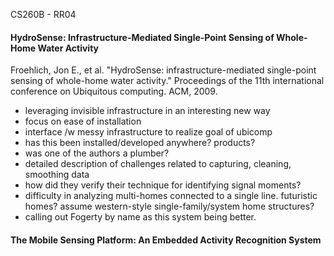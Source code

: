 CS260B - RR04

#### HydroSense: Infrastructure-Mediated Single-Point Sensing of Whole-Home Water Activity 
Froehlich, Jon E., et al. "HydroSense: infrastructure-mediated single-point sensing of whole-home water activity." Proceedings of the 11th international conference on Ubiquitous computing. ACM, 2009.

- leveraging invisible infrastructure in an interesting new way
- focus on ease of installation
- interface /w messy infrastructure to realize goal of ubicomp
- has this been installed/developed anywhere? products?
- was one of the authors a plumber?
- detailed description of challenges related to capturing, cleaning, smoothing data
- how did they verify their technique for identifying signal moments?
- difficulty in analyzing multi-homes connected to a single line. futuristic homes? assume western-style single-family/system home structures?
- calling out Fogerty by name as this system being better.

#### The Mobile Sensing Platform: An Embedded Activity Recognition System
